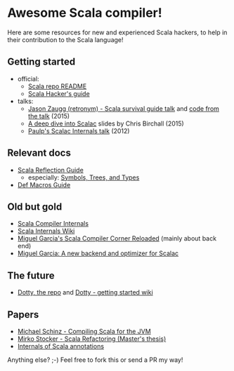 # Awesome Scala compiler!

Here are some resources for new and experienced Scala hackers, to help in their contribution to the Scala language!

## Getting started

* official:
    * [Scala repo README][10]
    * [Scala Hacker's guide][1]
* talks:
    * [Jason Zaugg (retronym) - Scala survival guide talk][6] and [code from the talk][src-6] (2015)
    * [A deep dive into Scalac][12] slides by Chris Birchall (2015)
    * [Paulp's Scalac Internals talk][5] (2012)

## Relevant docs
* [Scala Reflection Guide][8]
    * especially: [Symbols, Trees, and Types][13]
* [Def Macros Guide][9]

## Old but gold
* [Scala Compiler Internals][3]
* [Scala Internals Wiki][4]
* [Miguel Garcia's Scala Compiler Corner Reloaded][2] (mainly about back end)
* [Miguel Garcia: A new backend and optimizer for Scalac][11]

## The future
* [Dotty, the repo][7] and [Dotty - getting started wiki][wiki-7]

## Papers
* [Michael Schinz - Compiling Scala for the JVM][papers-1]
* [Mirko Stocker - Scala Refactoring (Master's thesis)][papers-2]
* [Internals of Scala annotations][papers-3]


Anything else? ;-) Feel free to fork this or send a PR my way!

[1]: http://scala-lang.org/contribute/hacker-guide.html
[2]: http://lampwww.epfl.ch/~magarcia/ScalaCompilerCornerReloaded/
[3]: http://www.scala-lang.org/old/node/598
[4]: https://wiki.scala-lang.org/display/SIW/
[5]: https://skillsmatter.com/skillscasts/3265-scalac-internals
[6]: https://www.youtube.com/watch?v=06oP5IXWveM&index=11&list=WL
[src-6]: https://github.com/retronym/scalac-survival-guide
[7]: https://github.com/lampepfl/dotty/
[wiki-7]: https://github.com/lampepfl/dotty/wiki/Getting-Started
[8]: http://docs.scala-lang.org/overviews/reflection/overview.html
[9]: http://docs.scala-lang.org/overviews/macros/overview.html
[10]: https://github.com/scala/scala/blob/2.11.x/README.md
[11]: http://magarciaepfl.github.io/scala/
[12]: http://slides.com/cb372/scalac-scalaworld-2015#/
[13]: http://docs.scala-lang.org/overviews/reflection/symbols-trees-types.html

[papers-1]: http://lampwww.epfl.ch/~schinz/thesis-final-A4.pdf
[papers-2]: http://scala-refactoring.org/wp-content/uploads/scala-refactoring.pdf
[papers-3]: http://www.scala-lang.org/old/sid/5
